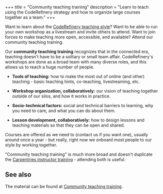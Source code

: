 +++
title = "Community teaching training"
description = "Learn to teach using the CodeRefinery strategy and how to organize large courses together as a team."
+++

Want to learn about the [CodeRefinery teaching
style](@/workshops/teaching-style.md)?  Want to be able to run your own
workshop as a livestream and invite others to attend.  Want to join
forces to make teaching more open, accessible, and available?  Attend
our community teaching training.

Our **community teaching training** recognizes that in the connected
era, teaching doesn't have to be a solitary or small team affair.
CodeRefinery's workshops are done as a broad team with many diverse
roles, and this allows us to reach a huge number of people.

* **Tools of teaching:** how to make the most out of online (and
  other) teaching - basic teaching hints, co-teaching, livestreaming,
  etc.

* **Workshop organization, collaboratively:** our vision of teaching
  together outside of our silos, and how it works in practice.

* **Socio-technical factors:** social and technical barriers to
  learning, why you need to care, and what you can do about them.

* **Lesson development, collaboratively:** how to design lessons and
  teaching materials so that they can be open and shared.

Courses are offered as we need to (contact us if you want one),
usually around once a year - but really, right now we onboard most
people to our style by working together.

"Community teaching training" is much more broad and doesn't duplicate
the [Carpentries instructor
training](https://carpentries.org/become-instructor/) - attending both
is useful.


## See also

The material can be found at [Community teaching
training](https://coderefinery.github.io/community-teaching/).
